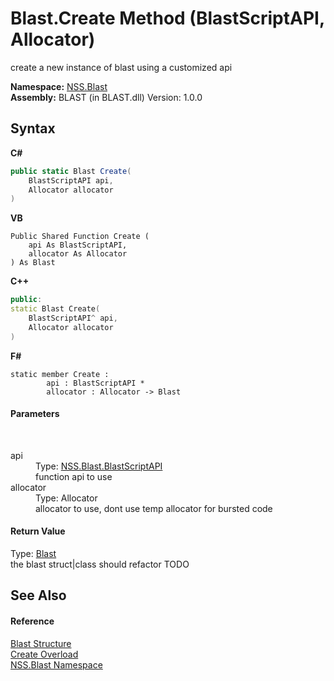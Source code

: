 # Blast.Create Method (BlastScriptAPI, Allocator)
 

create a new instance of blast using a customized api

**Namespace:**&nbsp;<a href="88b55311-4a89-0894-e27a-e157e443c7f7.md">NSS.Blast</a><br />**Assembly:**&nbsp;BLAST (in BLAST.dll) Version: 1.0.0

## Syntax

**C#**<br />
``` C#
public static Blast Create(
	BlastScriptAPI api,
	Allocator allocator
)
```

**VB**<br />
``` VB
Public Shared Function Create ( 
	api As BlastScriptAPI,
	allocator As Allocator
) As Blast
```

**C++**<br />
``` C++
public:
static Blast Create(
	BlastScriptAPI^ api, 
	Allocator allocator
)
```

**F#**<br />
``` F#
static member Create : 
        api : BlastScriptAPI * 
        allocator : Allocator -> Blast 

```


#### Parameters
&nbsp;<dl><dt>api</dt><dd>Type: <a href="e6f5a4bb-3337-aec4-3768-690bdad3c62b.md">NSS.Blast.BlastScriptAPI</a><br />function api to use</dd><dt>allocator</dt><dd>Type: Allocator<br />allocator to use, dont use temp allocator for bursted code</dd></dl>

#### Return Value
Type: <a href="efe93ce5-baaf-ed42-b038-35b4ff074233.md">Blast</a><br />the blast struct|class should refactor TODO

## See Also


#### Reference
<a href="efe93ce5-baaf-ed42-b038-35b4ff074233.md">Blast Structure</a><br /><a href="0aee659a-d134-fa02-5602-926c3ed14883.md">Create Overload</a><br /><a href="88b55311-4a89-0894-e27a-e157e443c7f7.md">NSS.Blast Namespace</a><br />